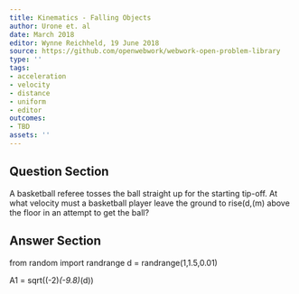 ```yaml
---
title: Kinematics - Falling Objects
author: Urone et. al
date: March 2018
editor: Wynne Reichheld, 19 June 2018
source: https://github.com/openwebwork/webwork-open-problem-library
type: ''
tags:
- acceleration
- velocity
- distance
- uniform
- editor
outcomes:
- TBD
assets: ''
---
```


## Question Section 

A basketball referee tosses the ball straight up for the starting tip-off. At what velocity must a basketball player leave the ground to rise(d,(m) above the floor in an attempt to get the ball?

## Answer Section

from random import randrange
d = randrange(1,1.5,0.01)

A1 = sqrt((-2)*(-9.8)*(d))